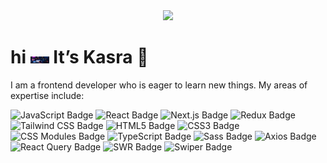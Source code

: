 <div id="header" align="center">
  <img src="https://cdn.dribbble.com/users/1813781/screenshots/5629008/working-time.gif" width="350"/>
</div> 

<h1> hi  <img src="./xd.gif" width="30px"/> It’s Kasra 💚</h1>

I am a frontend developer who is eager to learn new things. My areas of expertise include:


![JavaScript Badge](https://img.shields.io/badge/JavaScript-006915?logo=javascript&logoColor=ffffff&style=for-the-badge) ![React Badge](https://img.shields.io/badge/React-006915?logo=react&logoColor=ffffff&style=for-the-badge) ![Next.js Badge](https://img.shields.io/badge/Next.js-006915?logo=nextdotjs&logoColor=ffffff&style=for-the-badge) ![Redux Badge](https://img.shields.io/badge/Redux-006915?logo=redux&logoColor=ffffff&style=for-the-badge) ![Tailwind CSS Badge](https://img.shields.io/badge/Tailwind%20CSS-006915?logo=tailwindcss&logoColor=ffffff&style=for-the-badge) ![HTML5 Badge](https://img.shields.io/badge/HTML5-006915?logo=html5&logoColor=ffffff&style=for-the-badge) ![CSS3 Badge](https://img.shields.io/badge/CSS3-006915?logo=css3&logoColor=ffffff&style=for-the-badge) ![CSS Modules Badge](https://img.shields.io/badge/CSS%20Modules-006915?logo=cssmodules&logoColor=ffffff&style=for-the-badge) ![TypeScript Badge](https://img.shields.io/badge/TypeScript-006915?logo=typescript&logoColor=ffffff&style=for-the-badge) ![Sass Badge](https://img.shields.io/badge/Sass-006915?logo=sass&logoColor=ffffff&style=for-the-badge) ![Axios Badge](https://img.shields.io/badge/Axios-006915?logo=axios&logoColor=ffffff&style=for-the-badge) ![React Query Badge](https://img.shields.io/badge/React%20Query-006915?logo=reactquery&logoColor=ffffff&style=for-the-badge) ![SWR Badge](https://img.shields.io/badge/SWR-006915?logo=swr&logoColor=ffffff&style=for-the-badge) ![Swiper Badge](https://img.shields.io/badge/Swiper-006915?logo=swiper&logoColor=ffffff&style=for-the-badge)
